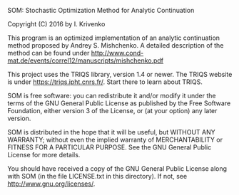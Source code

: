 SOM: Stochastic Optimization Method for Analytic Continuation

Copyright (C) 2016 by I. Krivenko

This program is an optimized implementation of an analytic continuation
method proposed by Andrey S. Mishchenko. A detailed description of
the method can be found under
http://www.cond-mat.de/events/correl12/manuscripts/mishchenko.pdf

This project uses the TRIQS library, version 1.4 or newer.
The TRIQS website is under https://triqs.ipht.cnrs.fr/.
Start there to learn about TRIQS.

SOM is free software: you can redistribute it and/or modify it under the
terms of the GNU General Public License as published by the Free Software
Foundation, either version 3 of the License, or (at your option) any later
version.

SOM is distributed in the hope that it will be useful, but WITHOUT ANY
WARRANTY; without even the implied warranty of MERCHANTABILITY or FITNESS FOR A
PARTICULAR PURPOSE. See the GNU General Public License for more details.

You should have received a copy of the GNU General Public License along with
SOM (in the file LICENSE.txt in this directory). If not, see
<http://www.gnu.org/licenses/>.
